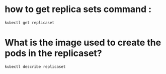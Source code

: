 # how to get replica sets command :
```
kubectl get replicaset
```
# What is the image used to create the pods in the replicaset?
```
kubectl describe replicaset
```
